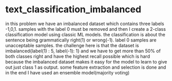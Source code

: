 # text_classification_imbalanced
in this problem we have an imbalanced dataset which contains three labels -1,0,1. samples with the label 0 must be removed 
and then I create a 2-class classification model using classic ML models. the classification is about the sentence being grammatically right(1) or 
wrong(-1). label 0 samples are unacceptable samples. the challenge here is that the dataset is imbalanced{label(1) : 5, label(-1): 1} and we have to
get more than 50% of both classes right and have the highest recall possible which is hard because the imbalanced dataset makes it easy for the model to 
learn to give out just class 1 as output.
some feature extraction and selection is done and in the end I have used an ensemble model(majority voting)
